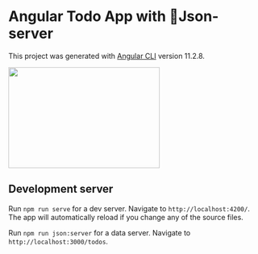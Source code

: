 # Angular Todo App with Json-server

This project was generated with [Angular CLI](https://github.com/angular/angular-cli) version 11.2.8.

<img width="300" height="200" src="https://github.com/apple890493/todos-angular/screen-shot.png"/>

## Development server

Run `npm run serve` for a dev server. Navigate to `http://localhost:4200/`. The app will automatically reload if you change any of the source files.

Run `npm run json:server` for a data server. Navigate to `http://localhost:3000/todos`.
